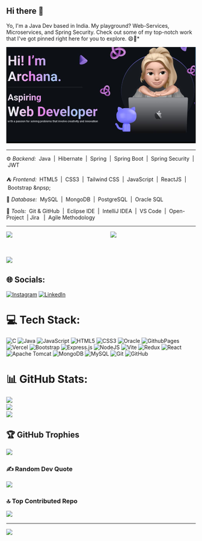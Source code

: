 ## Hi there 👋
Yo, I'm a Java Dev based in India. My playground? Web-Services, Microservices, and Spring Security. Check out some of my top-notch work that I've got pinned right here for you to explore. 😄🚀*

<p align="left"> <img src="https://github.com/Dev-Archana/Dev-Archana/blob/main/ArchanaGitImage.JPG" alt="Archana" /> </p>

---
⚙️ *Backend:*
&nbsp;Java&nbsp; | &nbsp;Hibernate&nbsp; | &nbsp;Spring&nbsp; | &nbsp;Spring Boot&nbsp; | &nbsp;Spring Security&nbsp; | &nbsp;JWT&nbsp; 

⛺️ *Frontend:* 
&nbsp;HTML5&nbsp; | &nbsp;CSS3&nbsp; | &nbsp;Tailwind CSS&nbsp; | &nbsp;JavaScript&nbsp; | &nbsp;ReactJS&nbsp; | &nbsp;Bootstrap &npsp;

📁 *Database:*
&nbsp;MySQL&nbsp; | &nbsp;MongoDB&nbsp; | &nbsp;PostgreSQL&nbsp; | &nbsp;Oracle SQL &nbsp;

🧰 *Tools:*
&nbsp;Git & GitHub&nbsp; | &nbsp;Eclipse IDE&nbsp; | &nbsp;IntelliJ IDEA&nbsp; | &nbsp;VS Code&nbsp; | &nbsp;Open-Project&nbsp; |&nbsp;Jira &nbsp; | &nbsp;Agile Methodology &nbsp;

---

<a href="https://github.com/Dev-Archana"><img align="right" width="45%" src="https://github-readme-stats.vercel.app/api/top-langs/?username=Dev-Archana&theme=tokyonight&hide_border=true"></a>

<a href="https://github.com/Dev-Archana"><img width="50%" src="https://github-profile-summary-cards.vercel.app/api/cards/profile-details?username=Dev-Archana&theme=tokyonight&hide_border=true"></a> 

<br />
<br />
<a href="https://github.com/Dev-Archana"><img width="50%" src="https://github-readme-streak-stats.herokuapp.com/?
                                           user=Dev-Archana&theme=tokyonight&hide_border=true"></a>

<!--
**Dev-Archana/Dev-Archana** is a ✨ _special_ ✨ repository because its `README.md` (this file) appears on your GitHub profile.

Here are some ideas to get you started:

- 🔭 I’m currently working on ...
- 🌱 I’m currently learning ...
- 👯 I’m looking to collaborate on ...
- 🤔 I’m looking for help with ...
- 💬 Ask me about ...
- 📫 How to reach me: ...
- 😄 Pronouns: ...
- ⚡ Fun fact: ...
-->

## 🌐 Socials:
[![Instagram](https://img.shields.io/badge/Instagram-%23E4405F.svg?logo=Instagram&logoColor=white)](https://instagram.com/https://www.instagram.com/sm.archana?igsh=MTBrdGlwbXNnMnl4dw==) [![LinkedIn](https://img.shields.io/badge/LinkedIn-%230077B5.svg?logo=linkedin&logoColor=white)](https://linkedin.com/in/https://www.linkedin.com/in/archana-sm-050a52288/) 

# 💻 Tech Stack:
![C](https://img.shields.io/badge/c-%2300599C.svg?style=for-the-badge&logo=c&logoColor=white) ![Java](https://img.shields.io/badge/java-%23ED8B00.svg?style=for-the-badge&logo=openjdk&logoColor=white) ![JavaScript](https://img.shields.io/badge/javascript-%23323330.svg?style=for-the-badge&logo=javascript&logoColor=%23F7DF1E) ![HTML5](https://img.shields.io/badge/html5-%23E34F26.svg?style=for-the-badge&logo=html5&logoColor=white) ![CSS3](https://img.shields.io/badge/css3-%231572B6.svg?style=for-the-badge&logo=css3&logoColor=white) ![Oracle](https://img.shields.io/badge/Oracle-F80000?style=for-the-badge&logo=oracle&logoColor=white) ![GithubPages](https://img.shields.io/badge/github%20pages-121013?style=for-the-badge&logo=github&logoColor=white) ![Vercel](https://img.shields.io/badge/vercel-%23000000.svg?style=for-the-badge&logo=vercel&logoColor=white) ![Bootstrap](https://img.shields.io/badge/bootstrap-%238511FA.svg?style=for-the-badge&logo=bootstrap&logoColor=white) ![Express.js](https://img.shields.io/badge/express.js-%23404d59.svg?style=for-the-badge&logo=express&logoColor=%2361DAFB) ![NodeJS](https://img.shields.io/badge/node.js-6DA55F?style=for-the-badge&logo=node.js&logoColor=white) ![Vite](https://img.shields.io/badge/vite-%23646CFF.svg?style=for-the-badge&logo=vite&logoColor=white) ![Redux](https://img.shields.io/badge/redux-%23593d88.svg?style=for-the-badge&logo=redux&logoColor=white) ![React](https://img.shields.io/badge/react-%2320232a.svg?style=for-the-badge&logo=react&logoColor=%2361DAFB) ![Apache Tomcat](https://img.shields.io/badge/apache%20tomcat-%23F8DC75.svg?style=for-the-badge&logo=apache-tomcat&logoColor=black) ![MongoDB](https://img.shields.io/badge/MongoDB-%234ea94b.svg?style=for-the-badge&logo=mongodb&logoColor=white) ![MySQL](https://img.shields.io/badge/mysql-4479A1.svg?style=for-the-badge&logo=mysql&logoColor=white) ![Git](https://img.shields.io/badge/git-%23F05033.svg?style=for-the-badge&logo=git&logoColor=white) ![GitHub](https://img.shields.io/badge/github-%23121011.svg?style=for-the-badge&logo=github&logoColor=white)
# 📊 GitHub Stats:
![](https://github-readme-stats.vercel.app/api?username=Dev-Archana&theme=dark&hide_border=false&include_all_commits=true&count_private=true)<br/>
![](https://github-readme-streak-stats.herokuapp.com/?user=Dev-Archana&theme=dark&hide_border=false)<br/>
![](https://github-readme-stats.vercel.app/api/top-langs/?username=Dev-Archana&theme=dark&hide_border=false&include_all_commits=true&count_private=true&layout=compact)

## 🏆 GitHub Trophies
![](https://github-profile-trophy.vercel.app/?username=Dev-Archana&theme=radical&no-frame=false&no-bg=false&margin-w=4)

### ✍️ Random Dev Quote
![](https://quotes-github-readme.vercel.app/api?type=vetical&theme=radical)

### 🔝 Top Contributed Repo
![](https://github-contributor-stats.vercel.app/api?username=Dev-Archana&limit=5&theme=dark&combine_all_yearly_contributions=true)

---
[![](https://visitcount.itsvg.in/api?id=Dev-Archana&icon=0&color=0)](https://visitcount.itsvg.in)

<!-- Proudly created with GPRM ( https://gprm.itsvg.in ) -->
